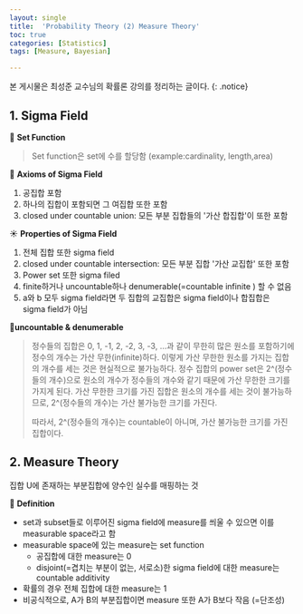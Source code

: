 ```yaml
---
layout: single
title:  'Probability Theory (2) Measure Theory'
toc: true
categories: [Statistics]
tags: [Measure, Bayesian]

---
```


본 게시물은 최성준 교수님의 확률론 강의를 정리하는 글이다.
{: .notice}

## 1. Sigma Field

👀 **Set Function**

> Set function은 set에 수를 할당함 (example:cardinality, length,area)

📍 **Axioms of Sigma Field**

1. 공집합 포함
2. 하나의 집합이 포함되면 그 여집합 또한 포함
3. closed under countable union: 모든 부분 집합들의 '가산 합집합'이 또한 포함

☀️ **Properties of Sigma Field** 

1. 전체 집합 또한 sigma field
2. closed under countable intersection: 모든 부분 집합 '가산 교집합' 또한 포함
3. Power set 또한 sigma filed
4. finite하거나 uncountable하나 denumerable(=countable infinite ) 할 수 없음
5. a와 b 모두 sigma field라면 두 집합의 교집합은 sigma field이나 합집합은 sigma field가 아님

📍**uncountable & denumerable**

> 정수들의 집합은 0, 1, -1, 2, -2, 3, -3, ...과 같이 무한히 많은 원소를 포함하기에 정수의 개수는 가산 무한(infinite)하다. 이렇게 가산 무한한 원소를 가지는 집합의 개수를 세는 것은 현실적으로 불가능하다. 정수 집합의 power set은 2^(정수들의 개수)으로 원소의 개수가 정수들의 개수와 같기 때문에 가산 무한한 크기를 가지게 된다. 가산 무한한 크기를 가진 집합은 원소의 개수를 세는 것이 불가능하므로, 2^(정수들의 개수)는 가산 불가능한 크기를 가진다.
>
> 따라서, 2^(정수들의 개수)는 countable이 아니며, 가산 불가능한 크기를 가진 집합이다.

## 2. Measure Theory 

집합 U에 존재하는 부분집합에 양수인 실수를 매핑하는 것

👀 **Definition**

- set과 subset들로 이루어진 sigma field에 measure를 씌울 수 있으면 이를 measurable space라고 함
- measurable space에 있는 measure는 set function
  - 공집합에 대한 measure는 0
  - disjoint(=겹치는 부분이 없는, 서로소)한 sigma field에 대한 measure는 countable additivity
- 확률의 경우 전체 집합에 대한 measure는 1
- 비공식적으로, A가 B의 부분집합이면 measure 또한 A가 B보다 작음 (=단조성)



